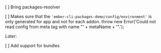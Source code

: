 [ ] Bring packages-resolver

[ ] Makes sure that the `'ember-cli-packages-demo/config/environment'` is only generated for app and not for each addon.   throw new Error('Could not read config from meta tag with name "' + metaName + '".');

*Later:*

[ ] Add support for bundles

